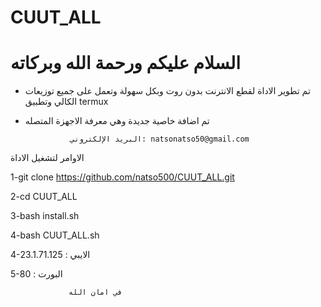 # CUUT_ALL

# السلام عليكم ورحمة الله وبركاته

* تم تطوير الاداة لقطع الانترنت بدون روت وبكل سهولة وتعمل على جميع توزيعات الكالي وتطبيق termux 


* تم اضافة خاصية جديدة وهي معرفة الاجهزة المتصله 



     
                البريد الإلكتروني: natsonatso50@gmail.com
الاوامر لتشغيل الاداة
 

1-git clone https://github.com/natso500/CUUT_ALL.git


2-cd CUUT_ALL

3-bash install.sh

4-bash CUUT_ALL.sh




4-الايبي : 23.1.71.125

5-80 : البورت




                 في امان الله

